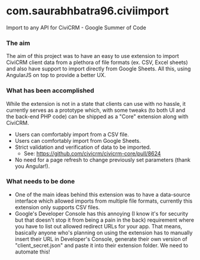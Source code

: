 # com.saurabhbatra96.civiimport
Import to any API for CiviCRM - Google Summer of Code

### The aim
The aim of this project was to have an easy to use extension to import CiviCRM client data from a plethora of file formats (ex. CSV, Excel sheets) and also have support to import directly from Google Sheets. All this, using AngularJS on top to provide a better UX.

### What has been accomplished
While the extension is not in a state that clients can use with no hassle, it currently serves as a prototype which, with some tweaks (to both UI and the back-end PHP code) can be shipped as a "Core" extension along with CiviCRM.

* Users can comfortably import from a CSV file.
* Users can comfortably import from Google Sheets.
* Strict validation and verification of data to be imported.
  * See: https://github.com/civicrm/civicrm-core/pull/8624
* No need for a page refresh to change previously set parameters (thank you Angular!).

### What needs to be done
* One of the main ideas behind this extension was to have a data-source interface which allowed imports from multiple file formats, currently this extension only supports CSV files.
* Google's Developer Console has this annoying (I know it's for security but that doesn't stop it from being a pain in the back) requirement where you have to list out allowed redirect URLs for your app. That means, basically anyone who's planning on using the extension has to manually insert their URL in Developer's Console, generate their own version of "client_secret.json" and paste it into their extension folder. We need to automate this!
